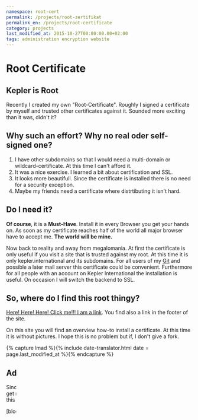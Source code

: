 ```yaml
---
namespace: root-cert
permalink: /projects/root-zertifikat
permalink_en: /projects/root-certificate
category: projects
last_modified_at: 2015-10-27T00:00:00.00+02:00
tags: administration encryption website
---
```


# Root Certificate

## Kepler is Root

Recently I created my own "Root-Certificate".
Roughly I signed a certificate by myself and trusted other certificates against it.
Sounded more exciting than it was, didn't it?

## Why such an effort? Why no real oder self-signed one?

1. I have other subdomains so that I would need a multi-domain or wildcard-certificate.
   At this time I can't afford it.
2. It was a nice exercise.
   I learned a bit about certification and SSL.
3. It looks more beautifull.
   Since the certificate is installed there is no need for a security exception.
4. Maybe my friends need a certificate where distrtibuting it isn't hard.

## Do I need it?

**Of course**, it is a **Must-Have**.
Install it in every Browser you get your hands on.
As soon as my certificate reaches half of the world all major browser have to accept me.
**The world will be mine.**

Now back to reality and away from megalomania.
At first the certificate is only useful if you visit a site that is trusted against my root.
At this time it is only kepler.international and its subdomains.
For all users of my [Git][git] and possible a later mail server this certificate could be convenient.
Furthermore for all people with an account on Kepler International the installation is useful.
On occasion I will switch the backend to SSL.

[git]: https://git.kepler.international

## So, where do I find this root thingy?

[Here! Here! Here! Click me!!! I am a link][cert].
You find also a link in the footer of the site.

On this site you will find an overview how-to install a certificate.
At this time it is without pictures.
I hope this is no problem but if, I don't give a fork.

[cert]: http://cert.kepler.international/

{% capture lmad %}{% include date-translator.html date = page.last_modified_at %}{% endcapture %}

## Addendum {{ lmad | normalize_whitespace }}

Since the release of [letsencrypt][letsencrypt], having an own root certificate is obsolote.
I get my certificates from letsencrypt as described [here][blog-le]
Therefore this project has come to an end.

[letsencrypt]: https://letsencrypt.org/
[blog-le]: {{ "/blog/update-net-future" | relative_url }}
